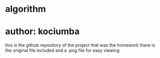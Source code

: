 # algorithm

# author: kociumba 

this is the github repository of the project that was the homework
there is the original file included 
and a .png file for easy viewing
